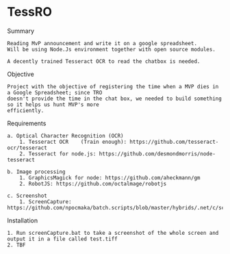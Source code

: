 # TessRO

Summary

	Reading MvP announcement and write it on a google spreadsheet.
	Will be using Node.Js environment together with open source modules.
	
	A decently trained Tesseract OCR to read the chatbox is needed.


Objective

	Project with the objective of registering the time when a MVP dies in a Google Spreadsheet; since TRO 
	doesn't provide the time in the chat box, we needed to build something so it helps us hunt MVP's more
	efficiently.

Requirements

	a. Optical Character Recognition (OCR)
		1. Tesseract OCR	(Train enough): https://github.com/tesseract-ocr/tesseract
		2. Tesseract for node.js: https://github.com/desmondmorris/node-tesseract
	
	b. Image processing
		1. GraphicsMagick for node: https://github.com/aheckmann/gm
		2. RobotJS: https://github.com/octalmage/robotjs

	c. Screenshot
		1. ScreenCapture: https://github.com/npocmaka/batch.scripts/blob/master/hybrids/.net/c/screenCapture.bat

Installation 

	1. Run screenCapture.bat to take a screenshot of the whole screen and output it in a file called test.tiff
	2. TBF
